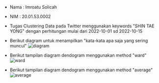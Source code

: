 - Nama  : Imroatu Solicah
- NIM   : 20.01.53.0002
- Tugas Clustering Data pada Twitter menggunakan keywords "SHIN TAE YONG" dengan perhitungan mulai dari 2022-10-01 sd 2022-10-15

- Berikut diagram untuk menampilkan "kata-kata apa saja yang sering muncul"
![diagram](https://user-images.githubusercontent.com/107184872/195966311-ab1b5ac1-24ce-4f0c-92ba-93d78614c4a5.jpg)

- Berikut tampilan diagram dendogram menggunakan method "ward"
![ward](https://user-images.githubusercontent.com/107184872/195966334-a35c2997-eb76-4d5a-a01a-79504ab161da.jpg)

- Berikut tampilan diagram dendogram menggunakan method "average"
![average](https://user-images.githubusercontent.com/107184872/195966366-06184d61-6478-4b39-9a21-03145ccde174.jpg)
